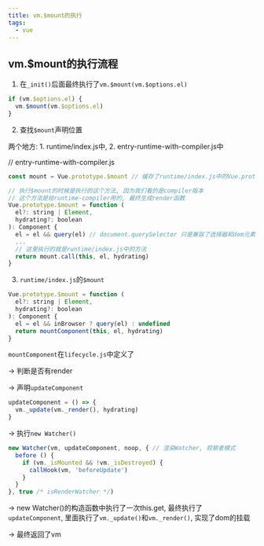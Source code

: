 ```yaml
---
title: vm.$mount的执行
tags:
  - vue
---
```


## vm.$mount的执行流程

1. 在`_init()`后面最终执行了`vm.$mount(vm.$options.el)`

```js
if (vm.$options.el) {
  vm.$mount(vm.$options.el)
}
```

2. 查找`$mount`声明位置

两个地方: 1. runtime/index.js中, 2. entry-runtime-with-compiler.js中

// entry-runtime-with-compiler.js
```js
const mount = Vue.prototype.$mount // 缓存了runtime/index.js中的Vue.prototype.$mount方法

// 执行$mount的时候是执行的这个方法, 因为我们看的是compiler版本
// 这个方法是给runtime-compiler用的, 最终生成render函数
Vue.prototype.$mount = function (
  el?: string | Element,
  hydrating?: boolean
): Component {
  el = el && query(el) // document.querySelector 只是兼容了选择器和dom元素
  ...
  // 这里执行的就是runtime/index.js中的方法
  return mount.call(this, el, hydrating)
}
```

3. `runtime/index.js`的`$mount`

```js
Vue.prototype.$mount = function (
  el?: string | Element,
  hydrating?: boolean
): Component {
  el = el && inBrowser ? query(el) : undefined
  return mountComponent(this, el, hydrating)
}

```
`mountComponent`在`lifecycle.js`中定义了


→ 判断是否有render


→ 声明`updateComponent`

```js
updateComponent = () => {
  vm._update(vm._render(), hydrating)
}
```

→ 执行`new Watcher()`

```js
new Watcher(vm, updateComponent, noop, { // 渲染Watcher, 观察者模式
  before () {
    if (vm._isMounted && !vm._isDestroyed) {
      callHook(vm, 'beforeUpdate')
    }
  }
}, true /* isRenderWatcher */)
```

→ new Watcher()的构造函数中执行了一次this.get, 最终执行了`updateComponent`, 里面执行了`vm._update()`和`vm._render()`, 实现了dom的挂载

→ 最终返回了vm
